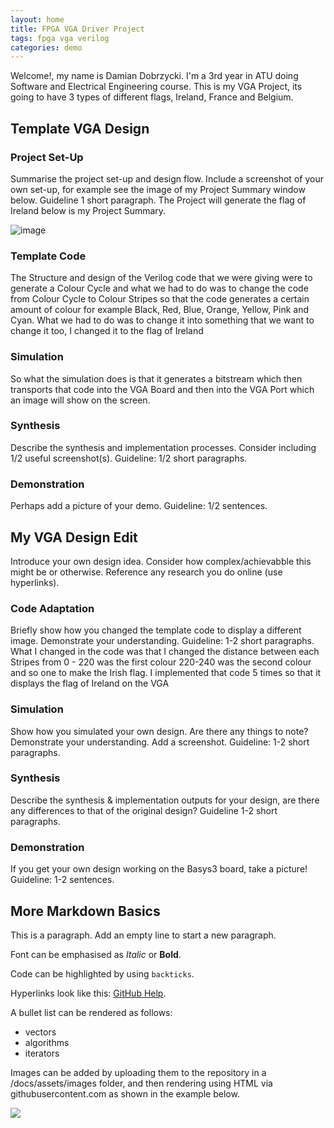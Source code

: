 ```yaml
---
layout: home
title: FPGA VGA Driver Project
tags: fpga vga verilog
categories: demo
---
```

 
Welcome!, my name is Damian Dobrzycki. I'm a 3rd year in ATU doing Software and Electrical Engineering course. This is my VGA Project, its going to have 3 types of different flags, Ireland, France and Belgium.

## **Template VGA Design**

### **Project Set-Up**
Summarise the project set-up and design flow. Include a screenshot of your own set-up, for example see the image of my Project Summary window below. Guideline 1 short paragraph.
The Project will generate the flag of Ireland below is my Project Summary.

![image](https://github.com/user-attachments/assets/82107fde-8955-4431-b028-7da50b1b285a)


### **Template Code**
The Structure and design of the Verilog code that we were giving were to generate a Colour Cycle and what we had to do was to change the code from Colour Cycle to Colour Stripes so that the code generates a certain amount of colour for example Black, Red, Blue, Orange, Yellow, Pink and Cyan. What we had to do was to change it into something that we want to change it too, I changed it to the flag of Ireland

### **Simulation**
So what the simulation does is that it generates a bitstream which then transports that code into the VGA Board and then into the VGA Port which an image will show on the screen.

### **Synthesis**
Describe the synthesis and implementation processes. Consider including 1/2 useful screenshot(s). Guideline: 1/2 short paragraphs.

### **Demonstration**
Perhaps add a picture of your demo. Guideline: 1/2 sentences.

## **My VGA Design Edit**
Introduce your own design idea. Consider how complex/achievabble this might be or otherwise. Reference any research you do online (use hyperlinks).

### **Code Adaptation**
Briefly show how you changed the template code to display a different image. Demonstrate your understanding. Guideline: 1-2 short paragraphs.
What I changed in the code was that I changed the distance between each Stripes from 0 - 220 was the first colour 220-240 was the second colour and so one to make the Irish flag.
I implemented that code 5 times so that it displays the flag of Ireland on the VGA

### **Simulation**
Show how you simulated your own design. Are there any things to note? Demonstrate your understanding. Add a screenshot. Guideline: 1-2 short paragraphs.
### **Synthesis**
Describe the synthesis & implementation outputs for your design, are there any differences to that of the original design? Guideline 1-2 short paragraphs.
### **Demonstration**
If you get your own design working on the Basys3 board, take a picture! Guideline: 1-2 sentences.

## **More Markdown Basics**
This is a paragraph. Add an empty line to start a new paragraph.

Font can be emphasised as *Italic* or **Bold**.

Code can be highlighted by using `backticks`.

Hyperlinks look like this: [GitHub Help](https://help.github.com/).

A bullet list can be rendered as follows:
- vectors
- algorithms
- iterators

Images can be added by uploading them to the repository in a /docs/assets/images folder, and then rendering using HTML via githubusercontent.com as shown in the example below.

<img src="https://raw.githubusercontent.com/melgineer/fpga-vga-verilog/main/docs/assets/images/VGAPrjSrcs.png">
